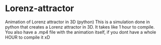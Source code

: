 # Lorenz-attractor
Animation of Lorenz attractor in 3D (python)
This is a simulation done in python that creates
a Lorenz attractor in 3D.
It takes like 1 hour to compile.
You also have a .mp4 file with the animation itself,
if you dont have a whole HOUR to compile it xD
